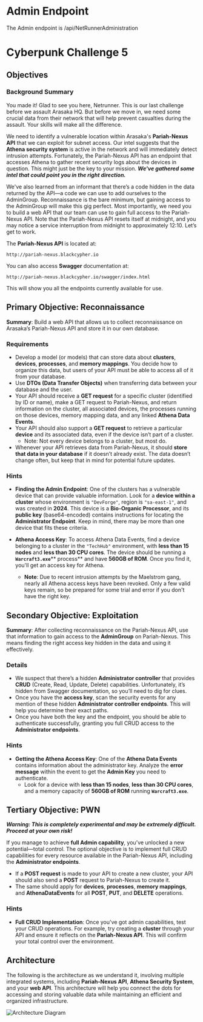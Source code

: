 # Admin Endpoint
The Admin endpoint is <URL>/api/NetRunnerAdministration

# Cyberpunk Challenge 5

## Objectives

### Background Summary

You made it! Glad to see you here, Netrunner. This is our last challenge before we assault Arasaka HQ. But before we move in, we need some crucial data from their network that will help prevent casualties during the assault. Your skills will make all the difference.

We need to identify a vulnerable location within Arasaka's **Pariah-Nexus API** that we can exploit for subnet access. Our intel suggests that the **Athena security system** is active in the network and will immediately detect intrusion attempts. Fortunately, the Pariah-Nexus API has an endpoint that accesses Athena to gather recent security logs about the devices in question. This might just be the key to your mission. ***We've gathered some intel that could point you in the right direction.***

We've also learned from an informant that there’s a code hidden in the data returned by the API—a code we can use to add ourselves to the AdminGroup. Reconnaissance is the bare minimum, but gaining access to the AdminGroup will make this gig perfect. Most importantly, we need you to build a web API that our team can use to gain full access to the Pariah-Nexus API. Note that the Pariah-Nexus API resets itself at midnight, and you may notice a service interruption from midnight to approximately 12:10. Let’s get to work.

The **Pariah-Nexus API** is located at:

```
http://pariah-nexus.blackcypher.io
```

You can also access **Swagger** documentation at:

```
http://pariah-nexus.blackcypher.io/swagger/index.html
```

This will show you all the endpoints currently available for use.

## Primary Objective: Reconnaissance

**Summary**: Build a web API that allows us to collect reconnaissance on Arasaka’s Pariah-Nexus API and store it in our own database.

### Requirements

- Develop a model (or models) that can store data about ****clusters****, ****devices****, ****processes****, and ****memory mappings****. You decide how to organize this data, but users of your API must be able to access all of it from your database.
- Use **DTOs (Data Transfer Objects)** when transferring data between your database and the user.
- Your API should receive a **GET request** for a specific cluster (identified by ID or name), make a GET request to Pariah-Nexus, and return information on the cluster, all associated devices, the processes running on those devices, memory mapping data, and any linked **Athena Data Events**.
- Your API should also support a **GET request** to retrieve a particular **device** and its associated data, even if the device isn’t part of a cluster.
  - Note: Not every device belongs to a cluster, but most do.
- Whenever your API retrieves data from Pariah-Nexus, it should **store that data in your database** if it doesn’t already exist. The data doesn’t change often, but keep that in mind for potential future updates.

### Hints

- **Finding the Admin Endpoint**: One of the clusters has a vulnerable device that can provide valuable information. Look for a **device within a cluster** whose environment is `"DevForge"`, region is `"sa-east-1"`, and was created in **2024**. This device is a **Bio-Organic Processor**, and its **public key** (base64-encoded) contains instructions for locating the **Administrator Endpoint**. Keep in mind, there may be more than one device that fits these criteria.

- **Athena Access Key**: To access Athena Data Events, find a device belonging to a cluster in the `"TechHub"` environment, with **less than 15 nodes** and **less than 30 CPU cores**. The device should be running a **`Warcraft3.exe`**\*\* process\*\* and have **560GB of ROM**. Once you find it, you'll get an access key for Athena.

  - **Note**: Due to recent intrusion attempts by the Maelstrom gang, nearly all Athena access keys have been revoked. Only a few valid keys remain, so be prepared for some trial and error if you don't have the right key.

## Secondary Objective: Exploitation

**Summary**: After collecting reconnaissance on the Pariah-Nexus API, use that information to gain access to the **AdminGroup** on Pariah-Nexus. This means finding the right access key hidden in the data and using it effectively.

### Details

- We suspect that there’s a hidden **Administrator controller** that provides **CRUD** (Create, Read, Update, Delete) capabilities. Unfortunately, it’s hidden from Swagger documentation, so you’ll need to dig for clues.
- Once you have the **access key**, scan the security events for any mention of these hidden **Administrator controller endpoints**. This will help you determine their exact paths.
- Once you have both the key and the endpoint, you should be able to authenticate successfully, granting you full CRUD access to the **Administrator endpoints**.

### Hints

- **Getting the Athena Access Key**: One of the **Athena Data Events** contains information about the administrator key. Analyze the **error message** within the event to get the **Admin Key** you need to authenticate.
  - Look for a device with **less than 15 nodes**, **less than 30 CPU cores**, and a memory capacity of **560GB of ROM** running **`Warcraft3.exe`**.

## Tertiary Objective: PWN

***Warning: This is completely experimental and may be extremely difficult. Proceed at your own risk!***

If you manage to achieve **full Admin capability**, you’ve unlocked a new potential—total control. The optional objective is to implement full CRUD capabilities for every resource available in the Pariah-Nexus API, including the **Administrator endpoints**.

- If a **POST request** is made to your API to create a new cluster, your API should also send a **POST** request to Pariah-Nexus to create it.
- The same should apply for **devices**, **processes**, **memory mappings**, and **AthenaDataEvents** for all **POST**, **PUT**, and **DELETE** operations.

### Hints

- **Full CRUD Implementation**: Once you've got admin capabilities, test your CRUD operations. For example, try creating a **cluster** through your API and ensure it reflects on the **Pariah-Nexus API**. This will confirm your total control over the environment.

## Architecture

The following is the architecture as we understand it, involving multiple integrated systems, including **Pariah-Nexus API**, **Athena Security System**, and your **web API**. This architecture will help you connect the dots for accessing and storing valuable data while maintaining an efficient and organized infrastructure.

![Architecture Diagram](./docs-assets/Cyberpunk%20(student)%20-%20Pariah%20Nexus%20API%20(1).png)